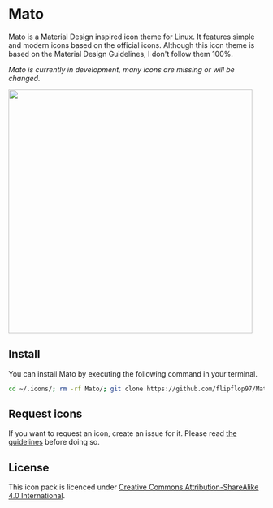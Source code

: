 # Mato
Mato is a Material Design inspired icon theme for Linux. It features simple and modern icons based on the official icons. Although this icon theme is based on the Material Design Guidelines, I don't follow them 100%.

*Mato is currently in development, many icons are missing or will be changed.*

<img src="https://raw.githubusercontent.com/flipflop97/Mato/master/previews/preview.png" width="480px">

## Install
You can install Mato by executing the following command in your terminal.
```bash
cd ~/.icons/; rm -rf Mato/; git clone https://github.com/flipflop97/Mato.git;
```

## Request icons
If you want to request an icon, create an issue for it. Please read [the guidelines](CONTRIBUTING.md) before doing so.

## License
This icon pack is licenced under [Creative Commons Attribution-ShareAlike 4.0 International](https://tldrlegal.com/license/creative-commons-attribution-sharealike-4.0-international-(cc-by-sa-4.0)).

